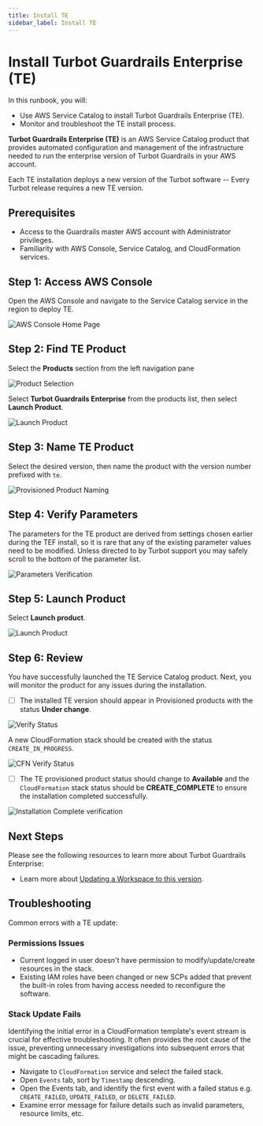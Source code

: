 ```yaml
---
title: Install TE
sidebar_label: Install TE
---
```


# Install Turbot Guardrails Enterprise (TE)

In this runbook, you will:
- Use AWS Service Catalog to install Turbot Guardrails Enterprise (TE).
- Monitor and troubleshoot the TE install process.

**Turbot Guardrails Enterprise (TE)** is an AWS Service Catalog product that provides automated configuration and management of the infrastructure needed to run the enterprise version of Turbot Guardrails in your AWS account.

Each TE installation deploys a new version of the Turbot software -- Every Turbot release requires a new TE version.

## Prerequisites

- Access to the Guardrails master AWS account with Administrator privileges.
- Familiarity with AWS Console, Service Catalog, and CloudFormation services.

## Step 1: Access AWS Console

Open the AWS Console and navigate to the Service Catalog service in the region to deploy TE.

![AWS Console Home Page](/images/docs/guardrails/runbooks/enterprise-install/installing-te/install-te-aws-console.png)

## Step 2: Find TE Product

Select the **Products** section from the left navigation pane

![Product Selection](/images/docs/guardrails/runbooks/enterprise-install/installing-te/install-te-product-selection.png)

Select **Turbot Guardrails Enterprise** from the products list, then select **Launch Product**.

![Launch Product](/images/docs/guardrails/runbooks/enterprise-install/installing-te/install-te-launch-product.png)

## Step 3: Name TE Product

Select the desired version, then name the product with the version number prefixed with `te`.

![Provisioned Product Naming](/images/docs/guardrails/runbooks/enterprise-install/installing-te/install-te-product-naming.png)

## Step 4: Verify Parameters

The parameters for the TE product are derived from settings chosen earlier during the TEF install, so it is rare that any of the existing parameter values need to be modified. Unless directed to by Turbot support you may safely scroll to the bottom of the parameter list.

![Parameters Verification](/images/docs/guardrails/runbooks/enterprise-install/installing-te/install-te-parameters-verification.png)

## Step 5: Launch Product

Select **Launch product**.

![Launch Product](/images/docs/guardrails/runbooks/enterprise-install/installing-te/install-te-launch.png)

## Step 6: Review

You have successfully launched the TE Service Catalog product. Next, you will monitor the product for any issues during the installation.

- [ ] The installed TE version should appear in Provisioned products with the status **Under change**.

![Verify Status](/images/docs/guardrails/runbooks/enterprise-install/installing-te/install-te-verify-install.png)

A new CloudFormation stack should be created with the status `CREATE_IN_PROGRESS`.

![CFN Verify Status](/images/docs/guardrails/runbooks/enterprise-install/installing-te/install-te-cfn-status.png)

- [ ] The TE provisioned product status should change to **Available** and the `CloudFormation` stack status should be **CREATE_COMPLETE** to ensure the installation completed successfully.

![Installation Complete verification](/images/docs/guardrails/runbooks/enterprise-install/installing-te/install-te-install-complete-status.png)

## Next Steps

Please see the following resources to learn more about Turbot Guardrails Enterprise:

- Learn more about [Updating a Workspace to this version](https://turbot.com/guardrails/docs/enterprise/updating-stacks/update-workspace#updating-the-workspace).

## Troubleshooting

Common errors with a TE update:

### Permissions Issues

- Current logged in user doesn't have permission to modify/update/create resources in the stack.
- Existing IAM roles have been changed or new SCPs added that prevent the built-in roles from having access needed to reconfigure the software.

### Stack Update Fails

Identifying the initial error in a CloudFormation template's event stream is crucial for effective troubleshooting. It often provides the root cause of the issue, preventing unnecessary investigations into subsequent errors that might be cascading failures.

- Navigate to `CloudFormation` service and select the failed stack.
- Open `Events` tab, sort by `Timestamp` descending.
- Open the Events tab, and identify the first event with a failed status e.g. `CREATE_FAILED`, `UPDATE_FAILED`, or `DELETE_FAILED`.
- Examine error message for failure details such as invalid parameters, resource limits, etc.
